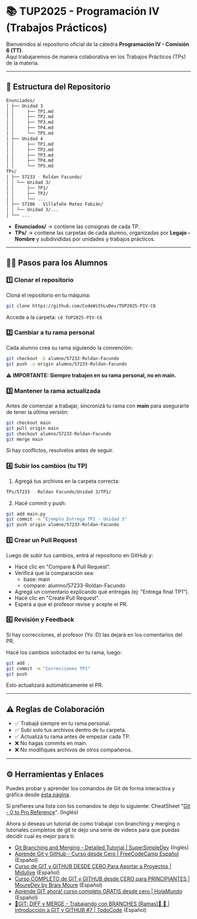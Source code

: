 # 📚 TUP2025 - Programación IV (Trabajos Prácticos)

Bienvenidos al repositorio oficial de la cátedra **Programación IV - Comisión 6 (TT)**.  
Aquí trabajaremos de manera colaborativa en los Trabajos Prácticos (TPs) de la materia.

---

## 📂 Estructura del Repositorio
```bash
Enunciados/
│ ├── Unidad 3
│ │     ├── TP1.md
│ │     ├── TP2.md
│ │     ├── TP3.md
│ │     ├── TP4.md
│ │     └── TP5.md
│ ├── Unidad 4
│ │     ├── TP1.md
│ │     ├── TP2.md
│ │     ├── TP3.md
│ │     ├── TP4.md
│ │     └── TP5.md
TPs/
│ ├── 57233 - Roldan Facundo/
│ │ └── Unidad 3/
│ │     ├── TP1/
│ │     ├── TP2/
│ │     └── ...
│ ├── 57286 - Villafañe Mateo Fabián/
│ │ └── Unidad 3/...
│ └── ...
```

- **Enunciados/** → contiene las consignas de cada TP.
- **TPs/** → contiene las carpetas de cada alumno, organizadas por **Legajo - Nombre** y subdivididas por unidades y trabajos prácticos.

---

## 🧑‍💻 Pasos para los Alumnos

### 1️⃣ Clonar el repositorio

Cloná el repositorio en tu máquina:

```bash
git clone https://github.com/CodeWithLuDev/TUP2025-PIV-C6
```
Accede a la carpeta: `cd TUP2025-PIV-C6`



### 2️⃣ Cambiar a tu rama personal

Cada alumno crea su rama siguiendo la convención:
```bash
git checkout -b alumno/57233-Roldan-Facundo
git push -u origin alumno/57233-Roldan-Facundo
```

⚠️ **IMPORTANTE: Siempre trabajen en su rama personal, no en main.**

### 3️⃣ Mantener la rama actualizada

Antes de comenzar a trabajar, sincronizá tu rama con **main** para asegurarte de tener la última versión:

```bash
git checkout main
git pull origin main
git checkout alumno/57233-Roldan-Facundo
git merge main
```
Si hay conflictos, resolvelos antes de seguir.

### 4️⃣ Subir los cambios (tu TP)

1. Agregá tus archivos en la carpeta correcta:
```bash
TPs/57233 - Roldan Facundo/Unidad 3/TP1/
```

2. Hacé commit y push:
```bash
git add main.py
git commit -m "Ejemplo Entrega TP1 - Unidad 3"
git push origin alumno/57233-Roldan-Facundo
```

### 5️⃣ Crear un Pull Request

Luego de subir tus cambios, entrá al repositorio en GitHub y:

- Hacé clic en "Compare & Pull Request".
- Verificá que la comparación sea:
    - base: main
    - compare: alumno/57233-Roldan-Facundo
- Agregá un comentario explicando qué entregás (ej: "Entrega final TP1").
- Hacé clic en "Create Pull Request".
- Esperá a que el profesor revise y acepte el PR.

### 6️⃣ Revisión y Feedback

Si hay correcciones, el profesor (Yo :D) las dejará en los comentarios del PR.

Hacé los cambios solicitados en tu rama, luego:
```bash
git add .
git commit -m "Correcciones TP1"
git push
```

Esto actualizará automáticamente el PR.

---

## ⚠️ Reglas de Colaboración

- ✅ Trabajá siempre en tu rama personal.
- ✅ Subí solo tus archivos dentro de tu carpeta.
- ✅ Actualizá tu rama antes de empezar cada TP.
- ❌ No hagas commits en main.
- ❌ No modifiques archivos de otros compañeros.

---

## ⚙️ Herramientas y Enlaces
Puedes probar y aprender los comandos de Git de forma interactiva y gráfica desde [ésta página](https://learngitbranching.js.org).

Si prefieres una lista con los comandos te dejo lo siguiente: 
CheatSheet "[Git - 0 to Pro Reference](https://supersimpledev.github.io/references/git-github-reference.pdf)". (Inglés)

Ahora si deseas un tutorial de como trabajar con branching y merging o tutoriales completos de git te dejo una serie de videos para que puedas decidir cual es mejor para ti:

- [Git Branching and Merging - Detailed Tutorial | SuperSimpleDev](https://www.youtube.com/watch?v=Q1kHG842HoI) (Inglés)
- [Aprende Git y GitHub - Curso desde Cero | FreeCodeCamp Español](https://www.youtube.com/watch?v=mBYSUUnMt9M) (Español)
- [Curso de GIT y GITHUB DESDE CERO Para Aportar a Proyectos | Midulive](https://www.youtube.com/watch?v=niPExbK8lSw) (Español)
- [Curso COMPLETO de GIT y GITHUB desde CERO para PRINCIPIANTES | MoureDev by Brais Moure](https://www.youtube.com/watch?v=3GymExBkKjE) (Español)
- [Aprende GIT ahora! curso completo GRATIS desde cero | HolaMundo](https://www.youtube.com/watch?v=VdGzPZ31ts8) (Español)
- [🚀GIT: DIFF y MERGE - Trabajando con BRANCHES (Ramas)🌳 🤩 | Introducción a GIT y GITHUB #7 | TodoCode](https://www.youtube.com/watch?v=gjKKtQVVCZU) (Español)